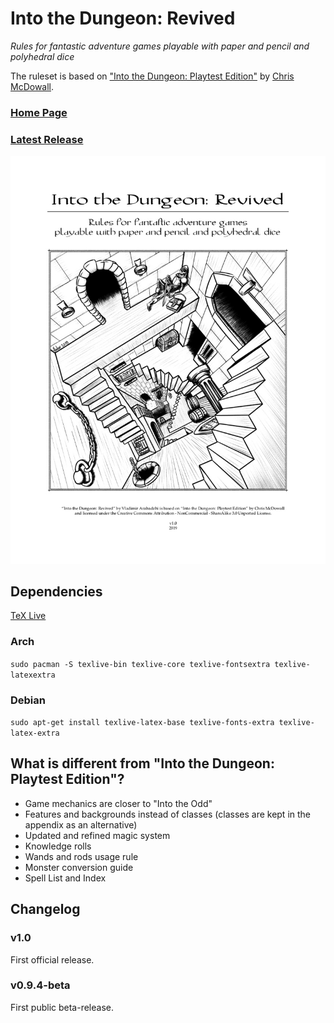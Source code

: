Into the Dungeon: Revived
=========================

*Rules for fantastic adventure games playable with paper and pencil and polyhedral dice*

The ruleset is based on ["Into the Dungeon: Playtest Edition"](https://docs.google.com/file/d/0B6MR1KWIUR9UVVNjeUtvSDZTMUk) by [Chris McDowall](http://www.bastionland.com/).

### [Home Page](https://vladar4.github.io/itdr)

### [Latest Release](https://github.com/Vladar4/itdr/releases/latest)

![ItD:R cover](cover.jpg)

Dependencies
------------
[TeX Live](https://www.tug.org/texlive/)

### Arch
`sudo pacman -S texlive-bin texlive-core texlive-fontsextra texlive-latexextra`

### Debian
`sudo apt-get install texlive-latex-base texlive-fonts-extra texlive-latex-extra`


What is different from "Into the Dungeon: Playtest Edition"?
------------------------------------------------------------

* Game mechanics are closer to "Into the Odd"
* Features and backgrounds instead of classes (classes are kept in the appendix as an alternative)
* Updated and refined magic system
* Knowledge rolls
* Wands and rods usage rule
* Monster conversion guide
* Spell List and Index

Changelog
---------

### v1.0
First official release.

### v0.9.4-beta
First public beta-release.


